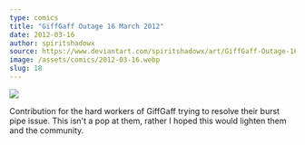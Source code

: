 ```yaml
---
type: comics
title: "GiffGaff Outage 16 March 2012"
date: 2012-03-16
author: spiritshadowx
source: https://www.deviantart.com/spiritshadowx/art/GiffGaff-Outage-16-March-2012-290600909
image: /assets/comics/2012-03-16.webp
slug: 18
---
```


![](/assets/comics/2012-03-16.webp)

Contribution for the hard workers of GiffGaff trying to resolve their burst pipe issue. This isn't a pop at them, rather I hoped this would lighten them and the community.

